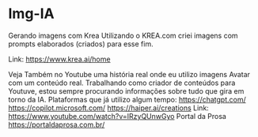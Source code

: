 # Img-IA
Gerando imagens com Krea
Utilizando o KREA.com criei imagens com prompts elaborados (criados) para esse fim.

Link:
https://www.krea.ai/home

Veja Também no Youtube uma história real onde eu utilizo imagens Avatar com um conteúdo real.
Trabalhando como criador de conteúdos para Youtuve, estou sempre procurando informações sobre tudo que gira em torno da IA.
Plataformas que já utilizo algum tempo:
https://chatgpt.com/
https://copilot.microsoft.com/
https://haiper.ai/creations
Link:
https://www.youtube.com/watch?v=IRzyQUnwGyo
Portal da Prosa
https://portaldaprosa.com.br/

